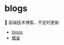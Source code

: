 # blogs
🚅 前端技术博客，不定时更新

- [blogs](https://blog.csdn.net/weixin_42755677)
- [掘金](https://juejin.im/user/4406498335661486)

